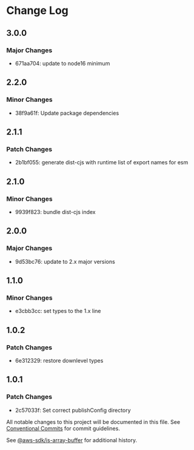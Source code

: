 # Change Log

## 3.0.0

### Major Changes

- 671aa704: update to node16 minimum

## 2.2.0

### Minor Changes

- 38f9a61f: Update package dependencies

## 2.1.1

### Patch Changes

- 2b1bf055: generate dist-cjs with runtime list of export names for esm

## 2.1.0

### Minor Changes

- 9939f823: bundle dist-cjs index

## 2.0.0

### Major Changes

- 9d53bc76: update to 2.x major versions

## 1.1.0

### Minor Changes

- e3cbb3cc: set types to the 1.x line

## 1.0.2

### Patch Changes

- 6e312329: restore downlevel types

## 1.0.1

### Patch Changes

- 2c57033f: Set correct publishConfig directory

All notable changes to this project will be documented in this file.
See [Conventional Commits](https://conventionalcommits.org) for commit guidelines.

See [@aws-sdk/is-array-buffer](https://github.com/aws/aws-sdk-js-v3/blob/main/packages/is-array-buffer/CHANGELOG.md) for additional history.
